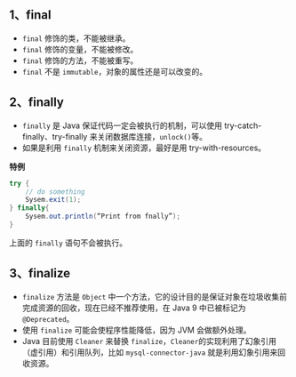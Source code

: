 ## 1、final

- `final` 修饰的类，不能被继承。
- `final` 修饰的变量，不能被修改。
- `final` 修饰的方法，不能被重写。
- `final` 不是 `immutable`，对象的属性还是可以改变的。


## 2、finally 

- `finally` 是 Java 保证代码一定会被执行的机制，可以使用 try-catch-finally、try-finally 来关闭数据库连接，`unlock()`等。
- 如果是利用 `finally` 机制来关闭资源，最好是用 try-with-resources。

**特例**

```java
try {
    // do something 
    Sysem.exit(1);
} finally{
    Sysem.out.println(“Print from fnally”);
}
```

上面的 `finally` 语句不会被执行。


## 3、finalize

- `finalize` 方法是 `Object` 中一个方法，它的设计目的是保证对象在垃圾收集前完成资源的回收，现在已经不推荐使用，在 Java 9 中已被标记为 `@Deprecated`。
- 使用 `finalize` 可能会使程序性能降低，因为 JVM 会做额外处理。
- Java 目前使用 `Cleaner` 来替换 `finalize`，`Cleaner`的实现利用了幻象引用（虚引用）和引用队列，比如 `mysql-connector-java` 就是利用幻象引用来回收资源。



